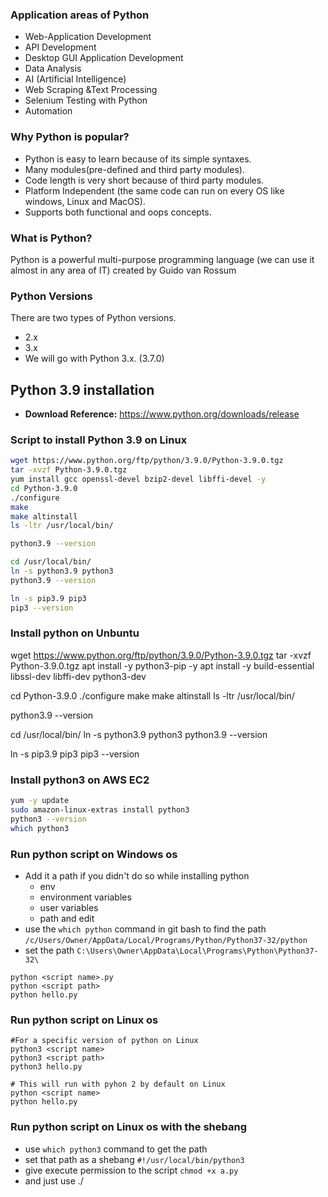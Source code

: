 
### Application areas of Python
- Web-Application Development
- API Development
- Desktop GUI Application Development
- Data Analysis
- AI (Artificial Intelligence)
- Web Scraping &Text Processing
- Selenium Testing with Python
- Automation

### Why Python is popular?
- Python is easy to learn because of its simple syntaxes.
- Many modules(pre-defined and third party modules).
- Code length is very short because of third party modules.
- Platform Independent (the same code can run on every OS like windows, Linux and MacOS).
- Supports both functional and oops concepts.

### What is Python?
Python is a powerful multi-purpose programming language (we can use it almost in any area of IT) created by Guido van Rossum

### Python Versions
There are two types of Python versions.
- 2.x
- 3.x
- We will go with Python 3.x. (3.7.0)


## Python 3.9 installation
- **Download Reference:** https://www.python.org/downloads/release

### Script to install Python 3.9 on Linux

```sh
wget https://www.python.org/ftp/python/3.9.0/Python-3.9.0.tgz
tar -xvzf Python-3.9.0.tgz
yum install gcc openssl-devel bzip2-devel libffi-devel -y
cd Python-3.9.0
./configure
make
make altinstall
ls -ltr /usr/local/bin/

python3.9 --version

cd /usr/local/bin/
ln -s python3.9 python3
python3.9 --version

ln -s pip3.9 pip3
pip3 --version
```

### Install python on Unbuntu
wget https://www.python.org/ftp/python/3.9.0/Python-3.9.0.tgz
tar -xvzf Python-3.9.0.tgz
apt install -y python3-pip -y
apt install -y build-essential libssl-dev libffi-dev python3-dev 

cd Python-3.9.0
./configure
make
make altinstall
ls -ltr /usr/local/bin/

python3.9 --version

cd /usr/local/bin/
ln -s python3.9 python3
python3.9 --version

ln -s pip3.9 pip3
pip3 --version

### Install python3 on AWS EC2
```sh
yum -y update
sudo amazon-linux-extras install python3
python3 --version
which python3
```

### Run python script on Windows os
- Add it a path if you didn't do so while installing python
    - env
    - environment variables
    - user variables
    - path and edit
- use the `which python` command in git bash to find the path `/c/Users/Owner/AppData/Local/Programs/Python/Python37-32/python`
- set the path `C:\Users\Owner\AppData\Local\Programs\Python\Python37-32\`
```
python <script name>.py
python <script path>
python hello.py
```

### Run python script on Linux os
```
#For a specific version of python on Linux
python3 <script name>
python3 <script path>
python3 hello.py

# This will run with pyhon 2 by default on Linux
python <script name>
python hello.py
```

### Run python script on Linux os with the shebang
- use `which python3` command to get the path
- set that path as a shebang `#!/usr/local/bin/python3`
- give execute permission to the script `chmod +x a.py`
- and just use ./<script name> to run the script `./a.py`
```
which python3
/usr/local/bin/python3

which python
/usr/bin/python
```

```py
# This will use python3
#!/usr/bin/python3
print("Line 1")
print("Line 2")
print("")
print("Line 1 \nLine 2 \nLine 3")

# This will use python2
#!/usr/local/bin/python
print("Line 1")
print("Line 2")
print("")
print("Line 1 \nLine 2 \nLine 3")
```

### Run python code in Subline text
```
ctrl + b
```

### Exit python shell on Linux
```
exit()
```

### Print a string in python
```py
print("Welcome to python scripting for automation")
```

### Indentation in Python
- Indent --> space
- Indentations are used to represent a block of code.
- The amount of indentation is up to you, but it must be consistent throughout that block.
- Don’t include an indent unnecessarily.
```py
if 3 > 1:
    print("We are using if condition")
    print("We are comparing 3 and 1")
print("We are happy with indentations")

# Output
We are using if condition
We are comparing 3 and 1
We are happy with indentations

if 3 > 1:
    print("We are using if condition")
     print("We are comparing 3 and 1")
print("We are happy with indentations")

# Output
File "hello.py", line 3
    print("We are comparing 3 and 1")
    ^
IndentationError: unexpected indent

if 3 > 1:
    print("We are using if condition")
    print("We are comparing 3 and 1")
  print("We are happy with indentations")

 # Output
File "hello.py", line 4
    print("We are happy with indentations")
    ^
IndentationError: unindent does not match any outer indentation level
```

## Comments on python
### Multiple lines comment
- This code will become a documentation or a text if we start it by 3 apostrophies and end with 3 apostrophies
- The only code here is hello world and it will be printting.
- Green colors in python are either strings or comments.
- ctrl + / (to comment and uncomment multiple lines)

```py
'''name = input("What is your name?: ")
print("Nice to meet you " + name + "!" + " I am Leo from the USA." )
country = input("Where are you from?: ")
print("wow! " + country + " is a beautiful country. Isn't is?")
answer = input("Answer: ")
question5 = input("Once again thanks.")'''

'''
if 3 > 1:
    print("We are using if condition")
    print("We are comparing 3 and 1")
    print("We are happy with indentations")
'''
print("We are using if condition")


'''
name = input("Enter your name: ")
print("Hello " + name +"!" )
'''

''' Python will print only hello world'''

print("hello world")
```
### Single line comment
- Use a #
```
# if 3 > 1:
#     print("We are using if condition")
#     print("We are comparing 3 and 1")
#  print("We are happy with indentations")
```

### Assingning a text or paragraph in Python.
- Triple quote is to print the entire text.
- This means we are assigninig all this text to introduction
```py
INTRODUCTION = '''
The traditional American school year is designed around a nine-month schedule requiring 180 days in the classroom.
This schedule was established when the United States was still a largely agrarian nation.
Many people are advocating a shift away from this 9-month school year in favor of year-round education. 
Some think it will better prepare them for college, and others think that it will not make a difference if the school
year is extended. There are many points that lead to the conclusion of why the academic school year should be extended 
with no summer vacation. It will improve education, benefit low-income families, and will also allow kids to graduate
earlier as well.
'''
print(INTRODUCTION)


INTRODUCTION = '''
The traditional American school year is designed around a nine-month schedule requiring 180 days in the classroom.\n
This schedule was established when the United States was still a largely agrarian nation. \n
Many people are advocating a shift away from this 9-month school year in favor of year-round education. \n
Some think it will better prepare them for college, and others think that it will not make a difference if the school \n
year is extended. There are many points that lead to the conclusion of why the academic school year should be extended \n
with no summer vacation. It will improve education, benefit low-income families, and will also allow kids to graduate 
earlier as well.
'''

print(INTRODUCTION)
```

```py
CONTITION = '''
We are using if condition
We are comparing 3 and 1
We are happy with indentations
'''
print(CONTITION)
```

### Keywords in Python
- Keywords cannot be use as variable name such as: pass = 'hello'
- Here is a list of the Python keywords.
```py
import keyword
print(keyword.kwlist)

# Output
['False', 'None', 'True', 'and', 'as', 'assert', 'async', 'await', 'break', 'class', 'continue', 'def', 'del', 'elif', 'el 'else', 'except', 'finally', 'for', 'from', 'global', 'if', 'import', 'in', 'is', 'lambda', 'nonlocal', 'not', 'or', s', 
'pass', 'raise', 'return', 'try', 'while', 'with', 'yield']
```

### Operators
- Variables are allways one word
- If you write for instance: bad name = 5+3, you will have and error
- Write badname = 5+3 instead.

### Python extension
- PYTHON files extension is .py
- For example: tia.py

### Operators
- Booleans operation are either true or false operation
- Float are numbers such as 1.1, 2.4, 6.30 etc.
- Strings are sequence of uniode characters
- List are sequence of values

### Upper and lower
```py
# this well change hello to upper character
s = "Hello"
print(s.upper())

# this will change hello world to lower character
c = "HELLO WORLD"
print(c.lower())
```

### How to add two strings
```py
s0 = "Happy" + "holidays"
s1 = "Happy" + " holidays"
s2 = "Happy " + "holidays"
s3 = "Happy, " + "holidays"
s4 = "Happy" + "," + "holidays"
s5 = "Happy" + ", " + "holidays"

print(s0)
print(s1)
print(s2)
print(s3)
print(s4)
print(s5)

# Output
    Happyholidays
    Happy holidays
    Happy holidays
    Happy, holidays
    Happy,holidays
    Happy, holidays
```

### Special Character \n (new line)
```py
print("Line 1")
print("Line 2")
print("")
print("Line 1 \nLine 2 \nLine 3")

# Output
Line 1
Line 2

Line 1
Line 2
Line 3
```

### Escape special character
Use \ or " "
```py
print("python's class")
Or
print("python\'s class")
# Output
python's class

print('python's class')
# Output
SyntaxError: invalid syntax
```

### Tap special character (\t)
```py
print("Line 1 \n\tLine 2 \n\tLine 3")
# Output
Line 1
	Line 2
	Line 3

print("Line 1 \t\t\tLine 2 \t\tLine 3")
# Output
Line 1 			Line 2 		Line 3
```

### Print something in double quote
```py
print("This is \"python\" class for automation")
print('This is \"python\" class for automation')
print('This is "python" class for automation')

# Output
This is "python" class for automation
```

### Printing a path in Windows
- This will create a problem because in windows \ is a special character
- we need \\ when we want to write windows path

```py
print("C:\Users\Owner\Dropbox\AWS-EKS\TIA-NOTES\PYTHON-SCRIPTING")
# Output
SyntaxError: (unicode error) 'unicodeescape' codec can't decode bytes in position 2-3: truncated \UXXXXXXXX escape

print("C:\\Users\\Owner\\Dropbox\\AWS-EKS\\TIA-NOTES\\PYTHON-SCRIPTING")
# Output
C:\Users\Owner\Dropbox\AWS-EKS\TIA-NOTES\PYTHON-SCRIPTING
```

### Printing a path in Linux
```py
print("/home/tia/scrip")

# Output
/home/tia/scrip
```

### Installing Linux packages via Python
```py
import subprocess

package_name = "httpd"
subprocess.run(["sudo", "yum", "install", "-y", package_name], check=True)
```

### Remove Linux packages via Python
```py
import subprocess
package_name = "httpd"
subprocess.run(["sudo", "yum", "remove", "-y", package_name], check=True)
```

## Call a script in python
```py
#!/usr/bin/python3
import subprocess
subprocess.call(['sh', './script.sh'])

vim a.py
chmod +x a.py
python3 a.py
```

```py
import os
import sys
os.system("chmod +x script.sh")
os.system("bash /home/s5tia/script.sh")

vim a.py
python3 a.py
```

```py
#!/usr/bin/python3
import subprocess
print(subprocess.run(["./script.sh","arguments"], shell=True))
```

## Call a script in python with arguments
```sh
#!/bin/bash
podname=$1
serial=$2
echo "podname=$podname  serial=$serial"

apt install tree -y
apt install tree -y unzip
```

```py
#!/usr/bin/python3
import subprocess
output = subprocess.call(['bash', '/home/s5tia/script.sh', "alpha",  "12541"])
print(output)
```

## Variables
```py
x=3
y=5.7
lan_name="python scripting"

print(x,y,lan_name)
print(f"The x value is {x}; the y value is {y} and the language value is {lan_name}.")
print(f"The x value is {x}; \nThe y value is {y} \nThe language value is {lan_name}.")

print("The x value is {0}; the y value is {1} and the language value is {2}.".format(x, y, lan_name))

#OUTPUT
3 5.7 python scripting
The x value is 3; the y value is 5.7 and the language value is python scripting.
The x value is 3;
The y value is 5.7
The language value is python scripting.
```


## \n means new line
```py
print("Happy Birthday to you!")
print("Happy Birthday to you!\n")
print("Happy  Birthday to you, dear Emey. \n")
print("Happy Birthday to you!,\n")
print("Hope you ha ve a wonderful birthday!")
```

## Comments in python
```py
'''The traditional American school year is designed around a nine-month schedule requiring 180 days in the classroom.
This schedule was established when the United States was still a largely agrarian nation.'''


'''
The traditional American school year is designed around a nine-month schedule requiring 180 days in the classroom.
This schedule was established when the United States was still a largely agrarian nation.
'''

# this code will become a documentation or a text if we start it by 3 apostrophes and end with 3 apostrophes
# the only code here is hello world and it will be printing.
# green colors in python are either strings or comments.

'''name = input("What is your name?: ")
print("Nice to meet you " + name + "!" + " I am Leo from the USA." )
country = input("Where are you from?: ")
print("wow! " + country + " is a beautiful country. Isn't is?")
answer = input("Answer: ")
print("I really love you country because everything there is well organize.")
question1 = input("So where do you live know?: ")
print("Really! This is amazing we are neighbors!")
question3 = input("How long have you been here " + question1 + "?:")
print("Wow! you just live here " + question3 + " like my friend Jhon." +  " He have been here only for " +
      question3 + " in the USA too.")
question4 = input("Do you mind if i have your phone number?: ")
print("Thank so much " + name + " i really appreciate it. mine is 860 862 1352. I will call you tomorrow.")
print("Good bye!")
question5 = input("Once again thanks.")'''

'''
name = input("Enter your name: ")
print("Hello " + name +"!" )
'''

''' Python will print only hello world'''

print("hello world")

```

## Assingning a text or paragraph in Python
```py
# triple quote is to print the entire text.
# this means we are assigning all this text to introduction

Introduction = '''The traditional American school year is designed around a nine-month schedule requiring 180 days in
the classroom. This schedule was established when the United States was still a largely agrarian nation. Many people
are advocating a shift away from this 9-month school year in favor of year-round education. Some think it will better
prepare them for college, and others think that it will not make a difference if the school year is extended. There
are many points that lead to the conclusion of why the academic school year should be extended with no summer
vacation. It will improve education, benefit low-income families, and will also allow kids to graduate earlier as
well. '''

print(Introduction)
```

## Keywords in Python
```py
# Keywords cannot be use as variable name such as: pass = 'hello'
# Type the comment help() in python and hit enter
# when python bring up the prompt, the keywords and hit enter and all the keywords will be display.
# Here is a list of the Python keywords.  Enter any keyword to get more help.
'''
False               class               from                or
None                continue            global              pass
True                def                 if                  raise
and                 del                 import              return
as                  elif                in                  try
assert              else                is                  while
async               except              lambda              with
await               finally             nonlocal            yield
break               for                 not
'''
```

## How to add two strings
```py
s0 = "Happy" + "holidays"
s1 = "Happy" + " holidays"
s2 = "Happy " + "holidays"
s3 = "Happy, " + "holidays"
s4 = "Happy" + "," + "holidays"
s5 = "Happy" + ", " + "holidays"
print(s0)
print(s1)
print(s2)
print(s3)
print(s4)
print(s5)
```

### Find and replace
```py
# we use comment replace to replace word in the string
# it did not replace it because we have to use a new variable
e = "i am not felling well today and nothing is going well at this moment"
e.replace("and", "because")
print(e)

# we set new variable here
e = "i am not felling well today and nothing is going well at this moment"
g = e.replace("and", "because")
print(g)
```

### Python simple comment
```py
# creating variable
Data = 5
# outermost for loop
for i in range(4):
   # second for loop
   for k in range(5):
       # innermost for loop
       for l in range(8):
           # increment num by 1
           num +=1
```

### Python inline comments
```py
Num = 50  # variable declared
for i in range(4): # outermost for loop
   for k in range(5):  # second for loop
       for l in range(8): # innermost for loop
           num +=1 # increment by 1
```

### Python multiline comments
```py
# Declaring variable
# name of variable is data
# assigned value of 5 to the variable
Data = 5

# Author : Tom Smith
# Date : 17/09/2021
# Published : yes

class car:  # created class named car
   def main():   # contains main function
       return  True # Return true
```

### Python multiline comment using triple quoted string literals
```py
class car:
   '''This is car class
   it will have all the functionalities related to cars
   It return true for all cars'''
```

```py
class car:
   """This is car class
   it will have all the functionalities related to cars
   It return true for all cars"""
```
### Example of problem with triple quotation marks
```py
# defining string value inside double quotation marks
mystring = '''
Wellcome to
golinux, 
here you can find
programming tutorials
'''
# printing
print(mystring)

OR

# defining string value inside double quotation marks
mystring = """
    Wellcome to
    golinux, 
    here you can find
    programming tutorials
"""
# printing
print(mystring)
```

### Examples with explicit line break operator
```py
# defining string value inside single quotation marks
mystring1 = 'Wellcome to \
golinux, \
here you can find \
programming tutorials'
# defining string value inside double quotation marks
mystring2 = "Wellcome to \
golinux, \
here you can find \
programming tutorials"
# printing
print(mystring1)
print(mystring2)
```

```py
# defining string value inside triple quotation marks
mystring1 = '''Wellcome to \
golinux, \
here you can find \
programming tutorials'''
# printing
print(mystring1)


# defining string value inside triple quotation marks
mystring2 = """Wellcome to \
golinux, \
here you can find \
programming tutorials"""
# printing
print(mystring2)
```

